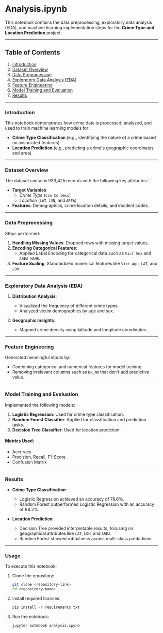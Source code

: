 # Analysis.ipynb  

This notebook contains the data preprocessing, exploratory data analysis (EDA), and machine learning implementation steps for the **Crime Type and Location Prediction** project.  

---

## **Table of Contents**  
1. [Introduction](#introduction)  
2. [Dataset Overview](#dataset-overview)  
3. [Data Preprocessing](#data-preprocessing)  
4. [Exploratory Data Analysis (EDA)](#exploratory-data-analysis-eda)  
5. [Feature Engineering](#feature-engineering)  
6. [Model Training and Evaluation](#model-training-and-evaluation)  
7. [Results](#results)  

---

### **Introduction**  
This notebook demonstrates how crime data is processed, analyzed, and used to train machine learning models for:  
- **Crime Type Classification** (e.g., identifying the nature of a crime based on associated features).  
- **Location Prediction** (e.g., predicting a crime's geographic coordinates and area).  

---

### **Dataset Overview**  
The dataset contains 933,425 records with the following key attributes:  
- **Target Variables**:  
  - *Crime Type* (`Crm Cd Desc`)  
  - *Location* (`LAT`, `LON`, and `AREA`)  
- **Features**: Demographics, crime location details, and incident codes.  

---

### **Data Preprocessing**  
Steps performed:  
1. **Handling Missing Values**: Dropped rows with missing target values.  
2. **Encoding Categorical Features**:  
   - Applied Label Encoding for categorical data such as `Vict Sex` and `AREA NAME`.  
3. **Feature Scaling**: Standardized numerical features like `Vict Age`, `LAT`, and `LON`.  

---

### **Exploratory Data Analysis (EDA)**  
1. **Distribution Analysis**:  
   - Visualized the frequency of different crime types.  
   - Analyzed victim demographics by age and sex.  

2. **Geographic Insights**:  
   - Mapped crime density using latitude and longitude coordinates.  

---

### **Feature Engineering**  
Generated meaningful inputs by:  
- Combining categorical and numerical features for model training.  
- Removing irrelevant columns such as `DR_NO` that don't add predictive value.  

---

### **Model Training and Evaluation**  
Implemented the following models:  
1. **Logistic Regression**: Used for crime type classification.  
2. **Random Forest Classifier**: Applied for classification and prediction tasks.  
3. **Decision Tree Classifier**: Used for location prediction.  

#### **Metrics Used**:  
- Accuracy  
- Precision, Recall, F1-Score  
- Confusion Matrix  

---

### **Results**  
- **Crime Type Classification**:  
  - Logistic Regression achieved an accuracy of 78.6%.  
  - Random Forest outperformed Logistic Regression with an accuracy of 84.2%.  

- **Location Prediction**:  
  - Decision Tree provided interpretable results, focusing on geographical attributes like `LAT`, `LON`, and `AREA`.  
  - Random Forest showed robustness across multi-class predictions.  

---

### **Usage**  
To execute this notebook:  
1. Clone the repository:  
   ```bash  
   git clone <repository-link>  
   cd <repository-name>  
   ```  
2. Install required libraries:  
   ```bash  
   pip install -r requirements.txt  
   ```  
3. Run the notebook:  
   ```bash  
   jupyter notebook analysis.ipynb  
   ```  
